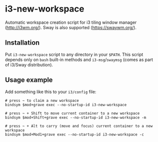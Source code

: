 # i3-new-workspace
Automatic workspace creation script for i3 tiling window manager
(http://i3wm.org/). Sway is also supported (https://swaywm.org/).

## Installation
Put `i3-new-workspace` script to any directory in your `$PATH`. This script
depends only on `bash` built-in methods and `i3-msg`/`swaymsg` (comes as part
of i3/Sway distribution).

## Usage example
Add something like this to your `i3/config` file:

    # press ~ to claim a new workspace
    bindsym $mod+grave exec --no-startup-id i3-new-workspace

    # press ~ + Shift to move current container to a new workspace
    bindsym $mod+Shift+grave exec --no-startup-id i3-new-workspace -m

    # press ~ + Alt to carry (move and focus) current container to a new workspace
    bindsym $mod+Mod1+grave exec --no-startup-id i3-new-workspace -c
